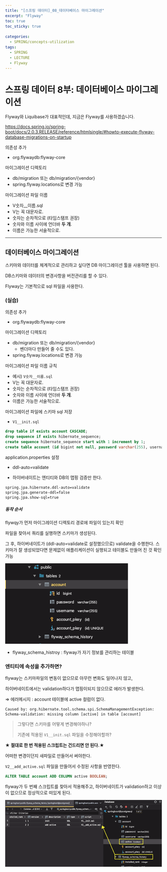 ```yaml
---
title: "[스프링 데이터]_08_데이터베이스 마이그레이션"
excerpt: "Flyway"
toc: true
toc_sticky: true

categories:
  - SPRING/concepts-utilization
tags:
  - SPRING
  - LECTURE
  - Flyway
---
```


# 스프링 데이터 8부: 데이터베이스 마이그레이션

Flyway와 Liquibase가 대표적인데, 지금은 Flyway를 사용하겠습니다.

https://docs.spring.io/spring-boot/docs/2.0.3.RELEASE/reference/htmlsingle/#howto-execute-flyway-database-migrations-on-startup

의존성 추가

* org.flywaydb:flyway-core

마이그레이션 디렉토리

* db/migration 또는 db/migration/{vendor}
* spring.flyway.locations로 변경 가능

마이그레이션 파일 이름

* V숫자__이름.sql
* V는 꼭 대문자로.
* 숫자는 순차적으로 (타임스탬프 권장)
* 숫자와 이름 사이에 언더바 **두 개**.
* 이름은 가능한 서술적으로.

---

##  데이터베이스 마이그레이션

스키마와 데이터를 체계적으로 관리하고 싶다면 DB 마이그레이션 툴을 사용하면 된다.

DB스키마와 데이터의 변경사항을 버전관리를 할 수 있다.

Flyway는 기본적으로 sql 파일을 사용한다.



### (실습)

의존성 추가

* org.flywaydb:flyway-core

마이그레이션 디렉토리

* db/migration 또는 db/migration/{vendor}
  * 벤더마다 만들어 줄 수도 있다.
* spring.flyway.locations로 변경 가능

마이그레이션 파일 이름 규칙

* 예시) `V숫자__이름.sql`
* V는 꼭 대문자로.
* 숫자는 순차적으로 (타임스탬프 권장)
* 숫자와 이름 사이에 언더바 **두 개**.
* 이름은 가능한 서술적으로.



마이그레이션 파일에 스키마 sql 저장

* `V1__init.sql` 

```sql
drop table if exists account CASCADE;
drop sequence if exists hibernate_sequence;
create sequence hibernate_sequence start with 1 increment by 1;
create table account (id bigint not null, password varchar(255), username varchar(255), primary key (id));
```



application.properties 설정

* ddl-auto=validate

* 하이버네이트는 엔티티와 DB의 맵핑 검증만 한다.

```properties
spring.jpa.hibernate.ddl-auto=validate
spring.jpa.generate-ddl=false
spring.jpa.show-sql=true
```



##### 동작 순서

flywqy가 먼저 마이그레이션 디렉토리 경로에 파일이 있는지 확인

파일을 찾아서 쿼리를 실행하면 스키마가 생성된다.

그 후, 하이버네이트가 (ddl-auto=validate로 설정했으므로) validate을 수행한다. 스키마가 잘 생성되었다면 문제없이 애플리케이션이 실행되고 테이블도 만들어 진 것 확인 가능

![image-20210104163325364](/assets/images/SPRING/concepts-utilization/image-20210104163325364.png)

* flyway_schema_histroy : flyway가 자기 정보를 관리하는 테이블



### 엔티티에 속성을 추가하면?

flyway는 스키마파일의 변동이 없으므로 아무런 변화도 일어나지 않고,

하이버네이트에서는 validation하다가 맵핑이되지 않으므로 에러가 발생한다.

⇒ 에러메시지 : account 테이블에 active 컬럼이 없다.

```
Caused by: org.hibernate.tool.schema.spi.SchemaManagementException: Schema-validation: missing column [active] in table [account]
```



> 그렇다면 스키마를 어떻게 변경해야하나?
>
> 기존에 적용된 `V1__init.sql` 파일을 수정해야할까?

**★ 절대로 한 번 적용된 스크립트는 건드리면 안 된다.★** 

어떠한 변경이던지 새파일로 만들어서 써야한다.

`V2__add_active.sql` 파일을 만들어서 수정된 사항을 반영한다.

```sql
ALTER TABLE account ADD COLUMN active BOOLEAN;
```



flyway가 두 번째 스크립트를 찾아서 적용해주고, 하이버네이트가 validation하고 이상이 없으므로 정상적으로 떠있게 된다.

![image-20210104164547630](/assets/images/SPRING/concepts-utilization/image-20210104164547630.png)

